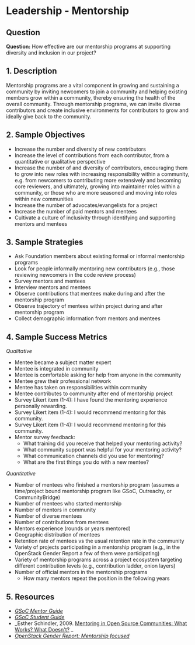 # Leadership - Mentorship

## Question

**Question:** How effective are our mentorship programs at supporting diversity and inclusion in our project?


## 1. Description

Mentorship programs are a vital component in growing and sustaining a community by inviting newcomers to join a community and helping existing members grow within a community, thereby ensuring the health of the overall community. Through mentorship programs, we can invite diverse contributors and create inclusive environments for contributors to grow and ideally give back to the community.


## 2. Sample Objectives

- Increase the number and diversity of new contributors
- Increase the level of contributions from each contributor, from a quantitative or qualitative perspective
- Increase the number of and diversity of contributors, encouraging them to grow into new roles with increasing responsibility within a community, e.g. from newcomers to contributing more extensively and becoming core reviewers, and ultimately, growing into maintainer roles within a community, or those who are more seasoned and moving into roles within new communities
- Increase the number of advocates/evangelists for a project
- Increase the number of paid mentors and mentees
- Cultivate a culture of inclusivity through identifying and supporting mentors and mentees


## 3. Sample Strategies

- Ask Foundation members about existing formal or informal mentorship programs
- Look for people informally mentoring new contributors (e.g., those reviewing newcomers in the code review process)
- Survey mentors and mentees
- Interview mentors and mentees
- Observe contributions that mentees make during and after the mentorship program
- Observe trajectory of mentees within project during and after mentorship program
- Collect demographic information from mentors and mentees


## 4. Sample Success Metrics

_Qualitative_

- Mentee became a subject matter expert
- Mentee is integrated in community
- Mentee is comfortable asking for help from anyone in the community
- Mentee grew their professional network
- Mentee has taken on responsibilities within community
- Mentee contributes to community after end of mentorship project
- Survey Likert item (1-4): I have found the mentoring experience personally rewarding.
- Survey Likert item (1-4): I would recommend mentoring for this community.
- Survey Likert item (1-4): I would recommend mentoring for this community.
- Mentor survey feedback:
    * What training did you receive that helped your mentoring activity?
    * What community support was helpful for your mentoring activity?
    * What communication channels did you use for mentoring?
    * What are the first things you do with a new mentee?

_Quantitative_

- Number of mentees who finished a mentorship program (assumes a time/project bound mentorship program like GSoC, Outreachy, or CommunityBridge)
- Number of mentees who started mentorship
- Number of mentors in community
- Number of diverse mentees
- Number of contributions from mentees
- Mentors experience (rounds or years mentored)
- Geographic distribution of mentees
- Retention rate of mentees vs the usual retention rate in the community
- Variety of projects participating in a mentorship program (e.g., in the OpenStack Gender Report a few of them were participating)
- Variety of mentorship programs across a project ecosystem targeting different contribution levels (e.g., contribution ladder, onion layers)
- Number of official mentors in the mentorship programs
    * How many mentors repeat the position in the following years


## 5. Resources

- _[GSoC Mentor Guide](https://google.github.io/gsocguides/mentor/)_
- _[GSoC Student Guide](http://google.github.io/gsocguides/student/)_
- _Esther Schindler, 2009. [Mentoring in Open Source Communities: What Works? What Doesn't?](https://www.itworld.com/article/2768355/mentoring-in-open-source-communities--what-works--what-doesn-t-.html) _
- _[OpenStack Gender Report: Mentorship focused](https://superuser.openstack.org/wp-content/uploads/2018/06/Gender-Diversity-Analysis-in-the-OpenStack-Community-2018.pdf)_

